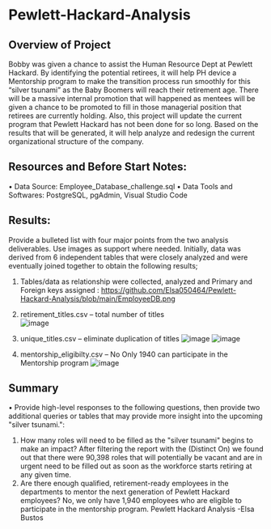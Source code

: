 # Pewlett-Hackard-Analysis
## Overview of Project
Bobby was given a chance to assist the Human Resource Dept at Pewlett Hackard. By identifying the potential retirees, it will help PH device a Mentorship program to make the transition process run smoothly for this “silver tsunami” as the Baby Boomers will reach their retirement age. There will be a massive internal promotion that will happened as mentees will be given a chance to be promoted to fill in those managerial position that retirees are currently holding. Also, this project will update the current program that Pewlett Hackard has not been done for so long. Based on the results that will be generated, it will help analyze and redesign the current organizational structure of the company. 
## Resources and Before Start Notes:
•	Data Source: Employee_Database_challenge.sql
•	Data Tools and Softwares: PostgreSQL, pgAdmin, Visual Studio Code

## Results: 
Provide a bulleted list with four major points from the two analysis deliverables. Use images as support where needed.
Initially, data was derived from 6 independent tables that were closely analyzed and were eventually joined together to obtain the following results;
1.	Tables/data as relationship were collected, analyzed and Primary and Foreign keys assigned : https://github.com/Elsa050464/Pewlett-Hackard-Analysis/blob/main/EmployeeDB.png

2.	retirement_titles.csv – total number of titles  
![image](https://user-images.githubusercontent.com/93121665/144823076-673011b2-3546-49bf-9166-e2ca24f0fe04.png)

3.	unique_titles.csv – eliminate duplication of titles 
 ![image](https://user-images.githubusercontent.com/93121665/144823124-a47a5cb0-fb29-4e02-9768-470092d23da0.png)
![image](https://user-images.githubusercontent.com/93121665/144823204-f19d546e-f1a7-42c3-b218-bc75595646bc.png)
4.	mentorship_eligibilty.csv – No Only 1940 can participate in the Mentorship program
 ![image](https://user-images.githubusercontent.com/93121665/144823251-b64a8cab-cbf4-465b-9290-fd8bc7a41fc4.png)


## Summary
•	Provide high-level responses to the following questions, then provide two additional queries or tables that may provide more insight into the upcoming "silver tsunami.":
1) How many roles will need to be filled as the "silver tsunami" begins to make an impact?
After filtering the report with the (Distinct On) we found out that there were 90,398 roles that will potentially be vacant and are in urgent need to be filled out as soon as the workforce starts retiring at any given time.
2) Are there enough qualified, retirement-ready employees in the departments to mentor the next generation of Pewlett Hackard employees?
No, we only have  1,940 employees who are eligible to participate in the mentorship program.
Pewlett Hackard Analysis -Elsa Bustos 
